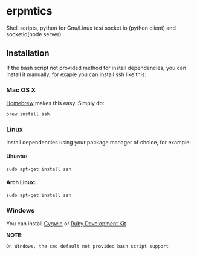 erpmtics
=========

Shell scripts, python for Gnu/Linux test socket io (python client) and socketio(node server)


## Installation

If the bash script not provided method for install dependencies, you can install it manually, for exaple
you can install ssh like this:


### Mac OS X

[Homebrew](http://mxcl.github.com/homebrew/) makes this easy.  Simply do:

	brew install ssh

### Linux

Install dependencies using your package manager of choice, for example:


#### Ubuntu:

    sudo apt-get install ssh

#### Arch Linux:

    sudo apt-get install ssh

### Windows

You can install [Cygwin](https://www.cygwin.com/) or [Ruby Development Kit](https://github.com/oneclick/rubyinstaller/wiki/Development-Kit)

**NOTE**:
	
	On Windows, the cmd default not provided bash script support

